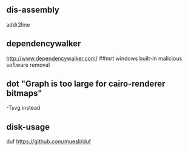 ## dis-assembly
addr2line
## dependencywalker
http://www.dependencywalker.com/
##mrt
windows built-in malicious software removal
## dot "Graph is too large for cairo-renderer bitmaps"
-Tsvg instead
## disk-usage
duf https://github.com/muesli/duf
